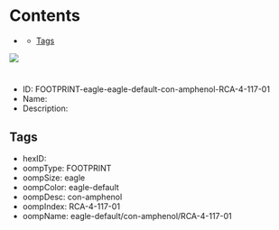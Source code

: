 



Contents
========

* [](#)
	* [Tags](#tags)
  
![][im]
# 

- ID: FOOTPRINT-eagle-eagle-default-con-amphenol-RCA-4-117-01
- Name: 
- Description: 

## Tags

- hexID: 
- oompType: FOOTPRINT
- oompSize: eagle
- oompColor: eagle-default
- oompDesc: con-amphenol
- oompIndex: RCA-4-117-01
- oompName: eagle-default/con-amphenol/RCA-4-117-01



[im]: image.png
